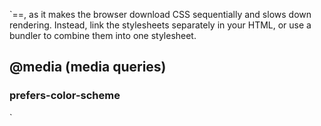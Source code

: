 `==, as it makes the browser download CSS sequentially and slows down rendering. Instead, link the stylesheets separately in your HTML, or use a bundler to combine them into one stylesheet.

## @media (media queries)

### prefers-color-scheme

`
